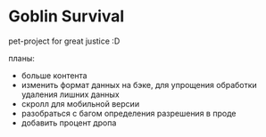 # Goblin Survival
pet-project for great justice :D


​планы: 
- больше контента
- изменить формат данных на бэке, для упрощения обработки удаления лишних данных
- скролл для мобильной версии
- разобраться с багом определения разрешения в проде
- добавить процент дропа
 
